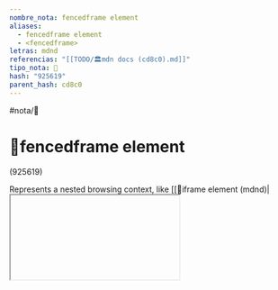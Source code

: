 ```yaml
---
nombre_nota: fencedframe element
aliases:
  - fencedframe element
  - <fencedframe>
letras: mdnd
referencias: "[[TODO/🏛️mdn docs (cd8c0).md]]"
tipo_nota: 📑
hash: "925619"
parent_hash: cd8c0
---
```


#nota/📑

# 📑fencedframe element
<div class="hash">(925619)</div>


Represents a nested browsing context, like [[📑iframe element (mdnd)|<iframe>]] but with more native privacy features built in.


- [ ] recordar  [start:: 2024-10-31]
